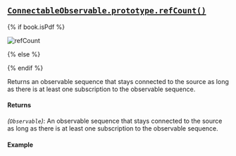 ## [`ConnectableObservable.prototype.refCount()`](https://github.com/Reactive-Extensions/RxJS/blob/master/src/core/linq/connectableobservable.js)

{% if book.isPdf %}

![refCount](http://reactivex.io/documentation/operators/images/publishRefCount.png)

{% else %}



{% endif %}

Returns an observable sequence that stays connected to the source as long as there is at least one subscription to the observable sequence.
   
#### Returns
*(`Observable`)*: An observable sequence that stays connected to the source as long as there is at least one subscription to the observable sequence.
 
#### Example

[](http://jsbin.com/sotos/1/embed?js,console)
